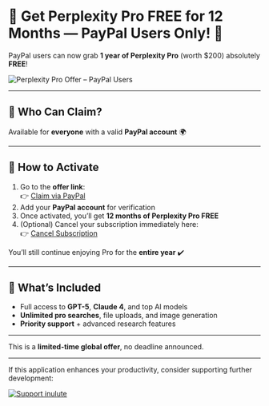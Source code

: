 # 🎉 Get Perplexity Pro FREE for 12 Months — PayPal Users Only! 💃

PayPal users can now grab **1 year of Perplexity Pro** (worth $200) absolutely **FREE**!  

![Perplexity Pro Offer – PayPal Users](https://cdn.jsdelivr.net/gh/inulute/perplexity-ai-app@refs/heads/main/notifications/images/ntf3.png)

---

## 👥 Who Can Claim?

Available for **everyone** with a valid **PayPal account** 🌍  

---

## 📲 How to Activate

1. Go to the **offer link**:  
   👉 [Claim via PayPal](https://www.perplexity.ai/join/p/paypal-subscription)  
2. Add your **PayPal account** for verification  
3. Once activated, you’ll get **12 months of Perplexity Pro FREE**  
4. (Optional) Cancel your subscription immediately here:  
   👉 [Cancel Subscription](https://www.perplexity.ai/account/details)  

You’ll still continue enjoying Pro for the **entire year** ✔️  

---

## 🚀 What’s Included

- Full access to **GPT-5**, **Claude 4**, and top AI models  
- **Unlimited pro searches**, file uploads, and image generation  
- **Priority support** + advanced research features  

---


This is a **limited-time global offer**, no deadline announced.  

---

If this application enhances your productivity, consider supporting further development:  

[![Support inulute](https://img.shields.io/badge/SUPPORT_INULUTE-teal?style=for-the-badge&logo=paypal)](https://support.inulute.com)
